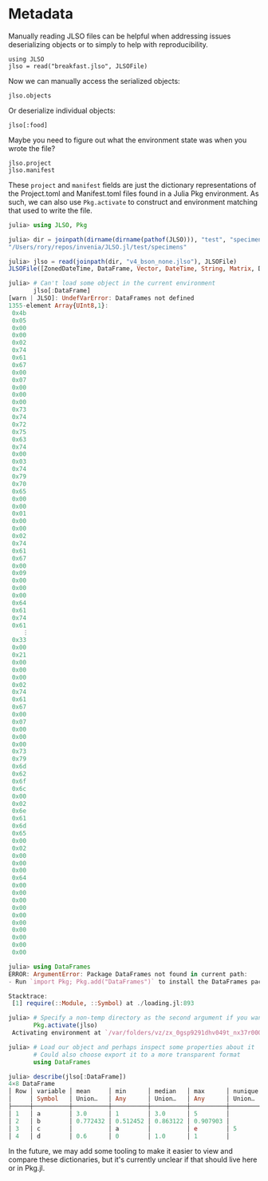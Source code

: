 # Metadata

Manually reading JLSO files can be helpful when addressing issues deserializing objects or to simply to help with reproducibility.

```@repl metadata-example
using JLSO
jlso = read("breakfast.jlso", JLSOFile)
```

Now we can manually access the serialized objects:
```@repl metadata-example
jlso.objects
```

Or deserialize individual objects:
```@repl metadata-example
jlso[:food]
```

Maybe you need to figure out what the environment state was when you wrote the file?
```@repl metadata-example
jlso.project
jlso.manifest
```

These `project` and `manifest` fields are just the dictionary representations of the Project.toml and Manifest.toml files found in a Julia Pkg environment.
As such, we can also use `Pkg.activate` to construct and environment matching that used to write the file.
```julia
julia> using JLSO, Pkg

julia> dir = joinpath(dirname(dirname(pathof(JLSO))), "test", "specimens")
"/Users/rory/repos/invenia/JLSO.jl/test/specimens"

julia> jlso = read(joinpath(dir, "v4_bson_none.jlso"), JLSOFile)
JLSOFile([ZonedDateTime, DataFrame, Vector, DateTime, String, Matrix, Distribution]; version="4.0.0", julia="1.0.5", format=:bson, compression=:none, image="")

julia> # Can't load some object in the current environment
       jlso[:DataFrame]
[warn | JLSO]: UndefVarError: DataFrames not defined
1355-element Array{UInt8,1}:
 0x4b
 0x05
 0x00
 0x00
 0x02
 0x74
 0x61
 0x67
 0x00
 0x07
 0x00
 0x00
 0x00
 0x73
 0x74
 0x72
 0x75
 0x63
 0x74
 0x00
 0x03
 0x74
 0x79
 0x70
 0x65
 0x00
 0x00
 0x01
 0x00
 0x00
 0x02
 0x74
 0x61
 0x67
 0x00
 0x09
 0x00
 0x00
 0x00
 0x64
 0x61
 0x74
 0x61
    ⋮
 0x33
 0x00
 0x21
 0x00
 0x00
 0x00
 0x02
 0x74
 0x61
 0x67
 0x00
 0x07
 0x00
 0x00
 0x00
 0x73
 0x79
 0x6d
 0x62
 0x6f
 0x6c
 0x00
 0x02
 0x6e
 0x61
 0x6d
 0x65
 0x00
 0x02
 0x00
 0x00
 0x00
 0x64
 0x00
 0x00
 0x00
 0x00
 0x00
 0x00
 0x00
 0x00
 0x00
 0x00

julia> using DataFrames
ERROR: ArgumentError: Package DataFrames not found in current path:
- Run `import Pkg; Pkg.add("DataFrames")` to install the DataFrames package.

Stacktrace:
 [1] require(::Module, ::Symbol) at ./loading.jl:893

julia> # Specify a non-temp directory as the second argument if you want to reuse this environment across sessions.
       Pkg.activate(jlso)
 Activating environment at `/var/folders/vz/zx_0gsp9291dhv049t_nx37r0000gn/T/Project.toml`

julia> # Load our object and perhaps inspect some properties about it
       # Could also choose export it to a more transparent format
       using DataFrames

julia> describe(jlso[:DataFrame])
4×8 DataFrame
│ Row │ variable │ mean     │ min      │ median   │ max      │ nunique │ nmissing │ eltype   │
│     │ Symbol   │ Union…   │ Any      │ Union…   │ Any      │ Union…  │ Union…   │ DataType │
├─────┼──────────┼──────────┼──────────┼──────────┼──────────┼─────────┼──────────┼──────────┤
│ 1   │ a        │ 3.0      │ 1        │ 3.0      │ 5        │         │          │ Int64    │
│ 2   │ b        │ 0.772432 │ 0.512452 │ 0.863122 │ 0.907903 │         │          │ Float64  │
│ 3   │ c        │          │ a        │          │ e        │ 5       │ 0        │ Any      │
│ 4   │ d        │ 0.6      │ 0        │ 1.0      │ 1        │         │          │ Bool     │
```

In the future, we may add some tooling to make it easier to view and compare these dictionaries, but it's currently unclear if that should live here or in Pkg.jl.
